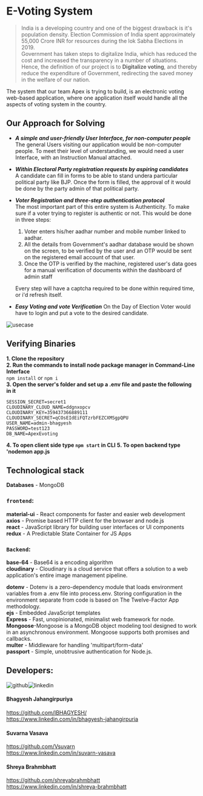 
# E-Voting System
>India is a developing country and one of the biggest drawback is it's population density. Election Commission of India spent approximately 55,000 Crore INR for resources during the lok Sabha Elections in 2019. <br/>
Government has taken steps to digitalize India, which has reduced the cost and increased the transparency in a number of situations. <br/>
Hence, the definition of our project is to **Digitalize voting**, and thereby reduce the expenditure of Government, redirecting the saved money in the welfare of our nation.

The system that our team Apex is trying to build, is an electronic voting web-based application, where one application itself would handle all the aspects of voting system in the country. 

## Our Approach for Solving 
* ***A simple and user-friendly User Interface, for non-computer people*** <br/>
The general Users visiting our application would be non-computer people. To meet their level of understanding, we would need a user Interface, with an Instruction Manual attached.

* ***Within Electoral Party registration requests by aspiring candidates*** <br/>
A candidate can fill in forms to be able to stand undera particular political party like BJP. Once the form is filled, the approval of it would be done by the party admin of that political party.

* ***Voter Registration and three-step authentication protocol***<br/>
The most important part of this entire system is Authenticity. To make sure if a voter trying to register is authentic or not. This would be done in three steps:
    1) Voter enters his/her aadhar number and mobile number linked to aadhar.
    2) All the details from Government's aadhar database would be shown on the screen, to be verified by the user and an OTP would be sent on the registered email account of that user.
    3) Once the OTP is verified by the machine, registered user's data goes for a manual verification of documents within the dashboard of admin staff

    Every step will have a captcha required to be done within required time, or i'd refresh itself.
* ***Easy Voting and vote Verification***
On the Day of Election Voter would have to login and put a vote to the desired candidate. 

![usecase](https://user-images.githubusercontent.com/60515418/111027991-ab6c9180-8419-11eb-83f5-99b63dca8821.JPG)

## Verifying Binaries
**1. Clone the repository**<br/>
**2. Run the commands to install node package manager in Command-Line Interface**<br/>
`npm install` or `npm i`<br/>
**3. Open the server's folder and set up a .env file and paste the following in it**
```
SESSION_SECRET=secret1
CLOUDINARY_CLOUD_NAME=ddgnxopcv
CLOUDINARY_KEY=359437366889111
CLOUDINARY_SECRET=qCOsEIdEiFQTzrbFEZCXMSgpQPU
USER_NAME=admin-bhagyesh
PASSWORD=test123
DB_NAME=ApexEvoting
```
**4. To open client side type `npm start` in CLI**
**5. To open backend type 'nodemon app.js**

## Technological stack
 **Databases** - MongoDB
 <br/>
 ### `frontend`:<br/>
**material-ui** - React components for faster and easier web development<br/>
**axios** - Promise based HTTP client for the browser and node.js<br/>
**react** - JavaScript library for building user interfaces or UI components<br/>
**redux** - A Predictable State Container for JS Apps
<br/> 
### `Backend`:
**base-64** - Base64 is a encoding algorithm <br/>
**cloudinary** - Cloudinary is a cloud service that offers a solution to a web application's entire image management pipeline.<br/>

**dotenv** - Dotenv is a zero-dependency module that loads environment variables from a .env file into process.env. Storing configuration in the environment separate from code is based on The 
Twelve-Factor App methodology.<br/>
**ejs** - Embedded JavaScript templates <br/>
**Express** - Fast, unopinionated, minimalist web framework for node.<br/>
**Mongoose**-Mongoose is a MongoDB object modeling tool designed to work in an asynchronous environment. Mongoose supports both promises and callbacks.<br/>
**multer** - Middleware for handling 'multipart/form-data'<br/>
**passport** - Simple, unobtrusive authentication for Node.js.
<br/>

## Developers: 
![github](https://cloud.githubusercontent.com/assets/17016297/18839843/0e06a67a-83d2-11e6-993a-b35a182500e0.png)![linkedin](https://cloud.githubusercontent.com/assets/17016297/18839848/0fc7e74e-83d2-11e6-8c6a-277fc9d6e067.png)
<br/> 
#### Bhagyesh Jahangirpuriya
https://github.com/IBHAGYESH/
<br/> https://www.linkedin.com/in/bhagyesh-jahangirpuria
<br/>
#### Suvarna Vasava
https://github.com/Vsuvarn<br/> https://www.linkedin.com/in/suvarn-vasava
<br/>
#### Shreya Brahmbhatt
https://github.com/shreyabrahmbhatt
<br/> https://www.linkedin.com/in/shreya-brahmbhatt
